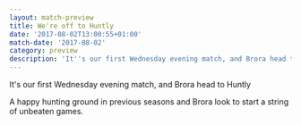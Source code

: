 ```yaml
---
layout: match-preview
title: We're off to Huntly
date: '2017-08-02T13:00:55+01:00'
match-date: '2017-08-02'
category: preview
description: 'It''s our first Wednesday evening match, and Brora head to Huntly'
---
```

It's our first Wednesday evening match, and Brora head to Huntly

A happy hunting ground in previous seasons and Brora look to start a string of unbeaten games.
